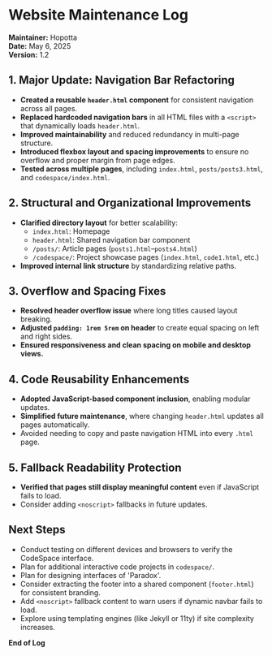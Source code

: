 # Website Maintenance Log  
**Maintainer:** Hopotta  
**Date:** May 6, 2025  
**Version:** 1.2  

## 1. Major Update: Navigation Bar Refactoring  
- **Created a reusable `header.html` component** for consistent navigation across all pages.  
- **Replaced hardcoded navigation bars** in all HTML files with a `<script>` that dynamically loads `header.html`.  
- **Improved maintainability** and reduced redundancy in multi-page structure.  
- **Introduced flexbox layout and spacing improvements** to ensure no overflow and proper margin from page edges.  
- **Tested across multiple pages**, including `index.html`, `posts/posts3.html`, and `codespace/index.html`.  

## 2. Structural and Organizational Improvements  
- **Clarified directory layout** for better scalability:  
  - `index.html`: Homepage  
  - `header.html`: Shared navigation bar component  
  - `/posts/`: Article pages (`posts1.html`–`posts4.html`)  
  - `/codespace/`: Project showcase pages (`index.html`, `code1.html`, etc.)  
- **Improved internal link structure** by standardizing relative paths.  

## 3. Overflow and Spacing Fixes  
- **Resolved header overflow issue** where long titles caused layout breaking.  
- **Adjusted `padding: 1rem 5rem` on header** to create equal spacing on left and right sides.  
- **Ensured responsiveness and clean spacing on mobile and desktop views.**  

## 4. Code Reusability Enhancements  
- **Adopted JavaScript-based component inclusion**, enabling modular updates.  
- **Simplified future maintenance**, where changing `header.html` updates all pages automatically.  
- Avoided needing to copy and paste navigation HTML into every `.html` page.  

## 5. Fallback Readability Protection  
- **Verified that pages still display meaningful content** even if JavaScript fails to load.  
- Consider adding `<noscript>` fallbacks in future updates.

## Next Steps  
- Conduct testing on different devices and browsers to verify the CodeSpace interface.  
- Plan for additional interactive code projects in `codespace/`.  
- Plan for designing interfaces of 'Paradox'.  
- Consider extracting the footer into a shared component (`footer.html`) for consistent branding.  
- Add `<noscript>` fallback content to warn users if dynamic navbar fails to load.  
- Explore using templating engines (like Jekyll or 11ty) if site complexity increases.
  
**End of Log**
